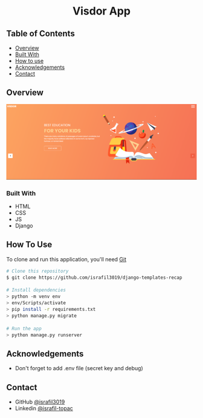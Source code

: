 <h1 align="center">Visdor App</h1>

## Table of Contents

- [Overview](#overview)
- [Built With](#built-with)
- [How to use](#how-to-use)
- [Acknowledgements](#acknowledgements)
- [Contact](#contact)


## Overview

![screenshot](https://github.com/israfil3019/django-templates-recap/blob/main/visdor.png)


### Built With

- HTML
- CSS
- JS
- Django


## How To Use


To clone and run this application, you'll need [Git](https://github.com/israfil3019/django-templates-recap) 
```bash
# Clone this repository
$ git clone https://github.com/israfil3019/django-templates-recap

# Install dependencies
> python -m venv env
> env/Scripts/activate
> pip install -r requirements.txt
> python manage.py migrate

# Run the app
> python manage.py runserver
```

## Acknowledgements

- Don't forget to add .env file (secret key and debug)

## Contact

- GitHub [@israfil3019](https://github.com/israfil3019)
- Linkedin [@israfil-topac](https://www.linkedin.com/in/israfil-topac/)
